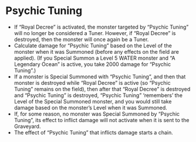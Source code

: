 # Psychic Tuning

*   If “Royal Decree” is activated, the monster targeted by “Psychic Tuning” will no longer be considered a Tuner. However, if “Royal Decree” is destroyed, then the monster will once again be a Tuner.
*   Calculate damage for “Psychic Tuning” based on the Level of the monster when it was Summoned (before any effects on the field are applied). (If you Special Summon a Level 5 WATER monster and “A Legendary Ocean” is active, you take 2000 damage for “Psychic Tuning”.)
*   If a monster is Special Summoned with “Psychic Tuning”, and then that monster is destroyed while “Royal Decree” is active (so “Psychic Tuning” remains on the field), then after that “Royal Decree” is destroyed and “Psychic Tuning” is destroyed, “Psychic Tuning” ‘remembers’ the Level of the Special Summoned monster, and you would still take damage based on the monster’s Level when it was Summoned.
*   If, for some reason, no monster was Special Summoned by “Psychic Tuning”, its effect to inflict damage will not activate when it is sent to the Graveyard.
*   The effect of “Psychic Tuning” that inflicts damage starts a chain.
